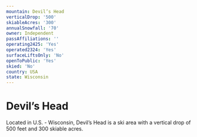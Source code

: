 ```yaml
---
mountain: Devil’s Head
verticalDrop: '500'
skiableAcres: '300'
annualSnowfall: '70'
owner: Independent
passAffiliations: ''
operating2425: 'Yes'
operated2324: 'Yes'
surfaceLiftsOnly: 'No'
openToPublic: 'Yes'
skied: 'No'
country: USA
state: Wisconsin
---
```


# Devil’s Head

Located in U.S. - Wisconsin, Devil’s Head is a ski area with a vertical drop of 500 feet and 300 skiable acres.
